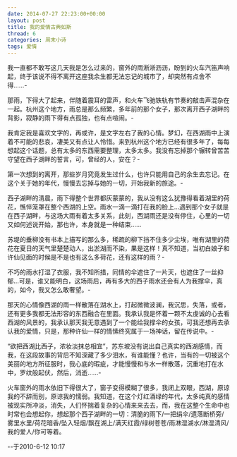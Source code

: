 ```yaml
---
date: 2014-07-27 22:23:00+00:00
layout: post
title: 我的爱情古典如斯
thread: 6
categories: 周末小诗
tags: 爱情
---
```


我一直都不敢写这几天我是怎么过来的，窗外的雨淅淅沥沥，盼到的火车汽笛声响起，终于该说不得不离开这座我余生都无法忘记的城市了，却突然有点舍不得……-

那雨，下得大了起来，伴随着震耳的雷声，和火车飞驰铁轨有节奏的敲击声混杂在一起。杭州这个地方，雨总是那么频繁，多年前的那个女子，那次离开西子湖畔的背影，寂静的雨下得有点孤独，也有点喧闹。-

我肯定我是喜欢文字的，再或许，是文字左右了我的心情。梦幻，在西湖雨中上演着不可能的悲哀，凄美又有点让人怜惜。来到杭州这个地方已经有很多年了，每每想起这个话题，总有太多的东西需要整理，太多太多。我没有忘掉那个辗转曾苦苦守望在西子湖畔的誓言，可，曾经的人，安在？-

第一次想到的离开，那些岁月究竟发生过什么，也许只能用自己的余生去忘记。在这个关于她的年代，慢慢去忘掉与她的一切，开始我新的旅途。-

西子湖畔的清晨，雨下得整个世界都灰蒙蒙的，我从没有这么犹豫得看着湖里的荷花，憔悴笼罩在整个西湖的上空。雨水一滴一滴打在我的脸上…遇到那个女子就是在西子湖畔，与这场大雨有着太多关系，此刻，西湖雨还是没有停住，心里的一切又如何述说开始，那也许，本身就是一种结束……

苏堤的垂柳没有书本上描写的那么多，稀疏的柳下挡不住多少尘埃，唯有湖里的荷花在夏日的天气里楚楚动人，出淤湖而不染，果是这样！真不知道，当初白娘子和许仙见面的时候是不是也有这么多荷花，还有这样的雨？-

不巧的雨水打湿了衣服，我不知所措，同情的伞遮住了一片天，也遮住了一丝抑郁…可是，谁又能明白，这场雨后，再有多大的西子雨水还会有人为我撑伞，真的，如今，我又怎么敢奢望。-

那天的心情像西湖的雨一样散落在湖水上，打起微微波澜，我沉思，失落，或者，还有更多我都无法形容的东西融合在里面。我承认我是怀着一颗不太虔诚的心去看西湖的风景的，我承认那天我无意遇到了一个能给我撑伞的女孩，可我还想再去承认我的爱情，只是，那种许仙一样的情愫终究属于一场神话，留在传说中。-

“欲把西湖比西子，浓妆淡抹总相宜”，苏东坡没有说出自己真实的西湖感情，而我，在这段故事的背后不知深藏了多少泪水，有谁能懂？也许，当有的一切被这个美丽的地方所征服时，我心底的瑕疵，才能慢慢和与水一样散落，沉重地打在水中，罗纹般起伏，然后，消逝……-

火车窗外的雨水依旧下得很大了，窗子变得模糊了很多，我闭上双眼，西湖，原谅我的不辞而别，原谅我的懦弱。我知道，在这个灯红酒绿的年代，太多纯真的感情被现实所冲淡，消失，人们怀揣着复杂的心情来来去去，而，我在这整个生命中也时常也会想起你，想起那个西子湖畔的一切：清脆的雨下/一把绢伞/遗落断桥旁/雾里水里/荷花暗香/坠入轻烟/飘在湖上/满天红霞/绿树苍苍/雨淋湿湖水/淋湿清风/我的爱人/你可等着。
    
--于2010-6-12 10:17
	



